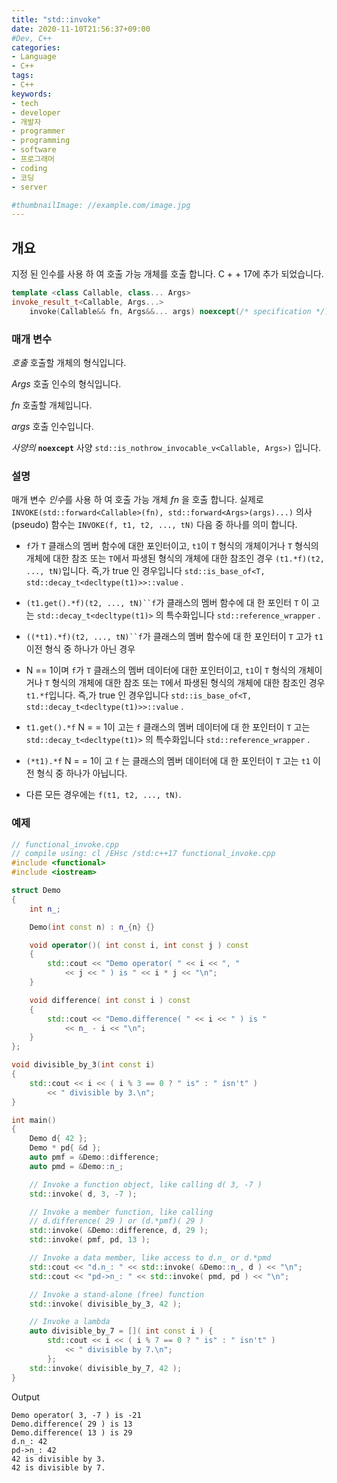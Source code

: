 ```yaml
---
title: "std::invoke"
date: 2020-11-10T21:56:37+09:00
#Dev, C++
categories:
- Language
- C++
tags:
- C++
keywords:
- tech
- developer
- 개발자
- programmer
- programming
- software
- 프로그래머
- coding
- 코딩
- server

#thumbnailImage: //example.com/image.jpg
---
```


## 개요

지정 된 인수를 사용 하 여 호출 가능 개체를 호출 합니다. C + + 17에 추가 되었습니다.

<!--more-->

```cpp
template <class Callable, class... Args>
invoke_result_t<Callable, Args...>
    invoke(Callable&& fn, Args&&... args) noexcept(/* specification */);
```

  

  

### 매개 변수

*호출*
호출할 개체의 형식입니다.

*Args*
호출 인수의 형식입니다.

*fn*
호출할 개체입니다.

*args*
호출 인수입니다.

*사양의*
**`noexcept`** 사양 `std::is_nothrow_invocable_v<Callable, Args>)` 입니다.

  

  

### 설명

매개 변수 *인수*를 사용 하 여 호출 가능 개체 *fn* 을 호출 합니다. 실제로 `INVOKE(std::forward<Callable>(fn), std::forward<Args>(args)...)` 의사 (pseudo) 함수는 `INVOKE(f, t1, t2, ..., tN)` 다음 중 하나를 의미 합니다.

- `f`가 `T` 클래스의 멤버 함수에 대한 포인터이고, `t1`이 `T` 형식의 개체이거나 `T` 형식의 개체에 대한 참조 또는 `T`에서 파생된 형식의 개체에 대한 참조인 경우 `(t1.*f)(t2, ..., tN)`입니다. 즉,가 true 인 경우입니다 `std::is_base_of<T, std::decay_t<decltype(t1)>>::value` .

- `(t1.get().*f)(t2, ..., tN)``f`가 클래스의 멤버 함수에 대 한 포인터 `T` 이 고는 `std::decay_t<decltype(t1)>` 의 특수화입니다 `std::reference_wrapper` .

- `((*t1).*f)(t2, ..., tN)``f`가 클래스의 멤버 함수에 대 한 포인터이 `T` 고가 `t1` 이전 형식 중 하나가 아닌 경우

- N == 1이며 `f`가 `T` 클래스의 멤버 데이터에 대한 포인터이고, `t1`이 `T` 형식의 개체이거나 `T` 형식의 개체에 대한 참조 또는 `T`에서 파생된 형식의 개체에 대한 참조인 경우 `t1.*f`입니다. 즉,가 true 인 경우입니다 `std::is_base_of<T, std::decay_t<decltype(t1)>>::value` .

- `t1.get().*f` N = = 1이 고는 `f` 클래스의 멤버 데이터에 대 한 포인터이 `T` 고는 `std::decay_t<decltype(t1)>` 의 특수화입니다 `std::reference_wrapper` .

- `(*t1).*f` N = = 1이 고 `f` 는 클래스의 멤버 데이터에 대 한 포인터이 `T` 고는 `t1` 이전 형식 중 하나가 아닙니다.

- 다른 모든 경우에는 `f(t1, t2, ..., tN)`.


  

  

### 예제

```cpp
// functional_invoke.cpp
// compile using: cl /EHsc /std:c++17 functional_invoke.cpp
#include <functional>
#include <iostream>

struct Demo
{
    int n_;

    Demo(int const n) : n_{n} {}

    void operator()( int const i, int const j ) const
    {
        std::cout << "Demo operator( " << i << ", "
            << j << " ) is " << i * j << "\n";
    }

    void difference( int const i ) const
    {
        std::cout << "Demo.difference( " << i << " ) is "
            << n_ - i << "\n";
    }
};

void divisible_by_3(int const i)
{
    std::cout << i << ( i % 3 == 0 ? " is" : " isn't" )
        << " divisible by 3.\n";
}

int main()
{
    Demo d{ 42 };
    Demo * pd{ &d };
    auto pmf = &Demo::difference;
    auto pmd = &Demo::n_;

    // Invoke a function object, like calling d( 3, -7 )
    std::invoke( d, 3, -7 );

    // Invoke a member function, like calling
    // d.difference( 29 ) or (d.*pmf)( 29 )
    std::invoke( &Demo::difference, d, 29 );
    std::invoke( pmf, pd, 13 );

    // Invoke a data member, like access to d.n_ or d.*pmd
    std::cout << "d.n_: " << std::invoke( &Demo::n_, d ) << "\n";
    std::cout << "pd->n_: " << std::invoke( pmd, pd ) << "\n";

    // Invoke a stand-alone (free) function
    std::invoke( divisible_by_3, 42 );

    // Invoke a lambda
    auto divisible_by_7 = []( int const i ) {
        std::cout << i << ( i % 7 == 0 ? " is" : " isn't" )
            << " divisible by 7.\n";
        };
    std::invoke( divisible_by_7, 42 );
}
```

Output

```Output
Demo operator( 3, -7 ) is -21
Demo.difference( 29 ) is 13
Demo.difference( 13 ) is 29
d.n_: 42
pd->n_: 42
42 is divisible by 3.
42 is divisible by 7.
```